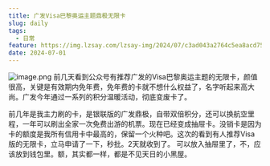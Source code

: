 ```yaml
---
title: 广发Visa巴黎奥运主题鼎极无限卡
slug: daily
tags:
  - 日常
feature: https://img.lzsay.com/lzsay-img/2024/07/c3ad043a2764c5ea8acd7547ba239aa7.png
date: 2024-07-01
---
```

![image.png](https://img.lzsay.com/lzsay-img/2024/07/c3ad043a2764c5ea8acd7547ba239aa7.png)
前几天看到公众号有推荐广发的Visa巴黎奥运主题的无限卡，颜值很高，关键是有效期内免年费，免年费的卡就不想什么权益了，名字听起来高大尚。广发今年通过一系列的积分温暖活动，彻底变废卡了。
<!--more-->
前几年是我主力刷的卡，是银联版的广发鼎极，自带双倍积分，还可以换航空里程，一年可以刷出全家一次免费出游的机票。现在已经变成抽屉卡。没销卡是因为卡的额度是我所有信用卡中最高的，保留一个火种吧。这次的看到有人推荐Visa版的无限卡，立马申请了一下，秒批。2天就收到了。
可以放入抽屉里了，不，应该放到钱包里。额，其实都一样，都是不见天日的小黑屋。